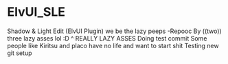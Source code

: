 ElvUI_SLE
=========

Shadow & Light Edit (ElvUI Plugin)
we be the lazy peeps -Repooc
By ((two)) three lazy asses lol :D
^ REALLY LAZY ASSES
Doing test commit
Some people like Kiritsu and placo have no life and want to start shit
Testing new git setup